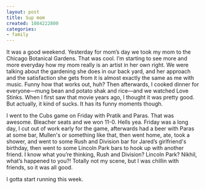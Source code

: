 ```yaml
---
layout: post
title: Sup mom
created: 1084222800
categories:
- family
---
```

It was a good weekend. Yesterday for mom’s day we took my mom to the Chicago Botanical Gardens. That was cool. I’m starting to see more and more everyday how my mom really is an artist in her own right. We were talking about the gardening she does in our back yard, and her approach and the satisfaction she gets from it is almost exactly the same as me with music. Funny how that works out, huh? Then afterwards, I cooked dinner for everyone—mung bean and potato shak and rice—and we watched Love Stinks. When I first saw that movie years ago, I thought it was pretty good. But actually, it kind of sucks. It has its funny moments though.

I went to the Cubs game on Friday with Pratik and Paras. That was awesome. Bleacher seats and we won 11-0. Hells yea. Friday was a long day, I cut out of work early for the game, afterwards had a beer with Paras at some bar, Mullen's or something like that, then went home, ate, took a shower, and went to some Rush and Division bar for Jared’s girlfriend's birthday, then went to some Lincoln Park bars to hook up with another friend. I know what you’re thinking, Rush and Division? Lincoln Park? Nikhil, what’s happened to you?! Totally not my scene, but I was chillin with friends, so it was all good.

I gotta start running this week. 
